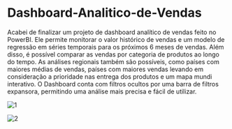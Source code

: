 # Dashboard-Analitico-de-Vendas

Acabei de finalizar um projeto de dashboard analítico de vendas feito no PowerBI. Ele permite monitorar o valor histórico de vendas e um modelo 
de regressão em séries temporais para os próximos 6 meses de vendas. Além disso, é possível comparar as vendas por categoria de produtos ao longo do tempo. 
As análises regionais também são possíveis, como países com maiores médias de vendas, países com maiores vendas levando em consideração a 
prioridade nas entrega dos produtos e um mapa mundi interativo. O Dashboard conta com filtros ocultos por uma barra de filtros expansora, 
permitindo uma análise mais precisa e fácil de utilizar.

![1](https://cdn.discordapp.com/attachments/1068910706314989590/1068910882693861396/nFull_metricas_teste.png)

![2](https://cdn.discordapp.com/attachments/1068910706314989590/1068967783032955122/Fundo_Dashboard_Versao_Final_Menu_Aberto.png)
